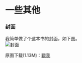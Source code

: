 # 一些其他


### 封面


我简单做了个这本书的封面，如下图。  
![封面](http://img3.doubanio.com/view/status/median/public/11a31a03c2402db.jpg)   

原图下载(1.13M)：[戳我](http://7fva1q.com1.z0.glb.clouddn.com/cover.jpg)